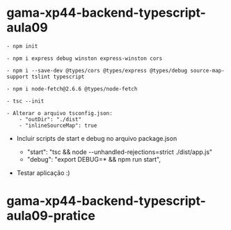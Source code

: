 # gama-xp44-backend-typescript-aula09

	- npm init
 
	- npm i express debug winston express-winston cors

	- npm i --save-dev @types/cors @types/express @types/debug source-map-support tslint typescript

    - npm i node-fetch@2.6.6 @types/node-fetch

	- tsc --init

    - Alterar o arquivo tsconfig.json:
        - "outDir": "./dist"
        - "inlineSourceMap": true
 
 - Incluir scripts de start e debug no arquivo package.json
	- "start": "tsc && node --unhandled-rejections=strict ./dist/app.js"
	- "debug": "export DEBUG=* && npm run start",
	
 - Testar aplicação :)
# gama-xp44-backend-typescript-aula09-pratice
